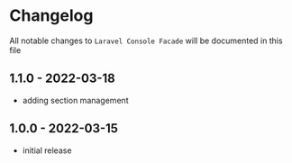 # Changelog

All notable changes to `Laravel Console Facade` will be documented in this file

## 1.1.0 - 2022-03-18

- adding section management

## 1.0.0 - 2022-03-15

- initial release
